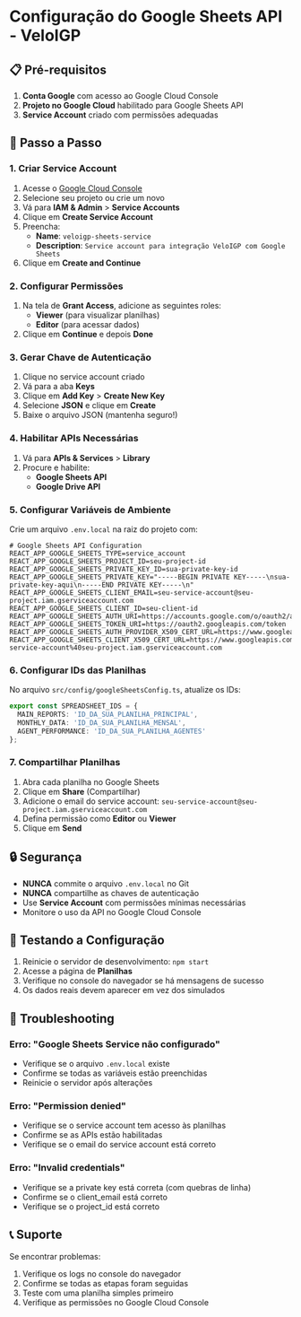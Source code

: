# Configuração do Google Sheets API - VeloIGP

## 📋 Pré-requisitos

1. **Conta Google** com acesso ao Google Cloud Console
2. **Projeto no Google Cloud** habilitado para Google Sheets API
3. **Service Account** criado com permissões adequadas

## 🔧 Passo a Passo

### 1. Criar Service Account

1. Acesse o [Google Cloud Console](https://console.cloud.google.com/)
2. Selecione seu projeto ou crie um novo
3. Vá para **IAM & Admin** > **Service Accounts**
4. Clique em **Create Service Account**
5. Preencha:
   - **Name**: `veloigp-sheets-service`
   - **Description**: `Service account para integração VeloIGP com Google Sheets`
6. Clique em **Create and Continue**

### 2. Configurar Permissões

1. Na tela de **Grant Access**, adicione as seguintes roles:
   - **Viewer** (para visualizar planilhas)
   - **Editor** (para acessar dados)
2. Clique em **Continue** e depois **Done**

### 3. Gerar Chave de Autenticação

1. Clique no service account criado
2. Vá para a aba **Keys**
3. Clique em **Add Key** > **Create New Key**
4. Selecione **JSON** e clique em **Create**
5. Baixe o arquivo JSON (mantenha seguro!)

### 4. Habilitar APIs Necessárias

1. Vá para **APIs & Services** > **Library**
2. Procure e habilite:
   - **Google Sheets API**
   - **Google Drive API**

### 5. Configurar Variáveis de Ambiente

Crie um arquivo `.env.local` na raiz do projeto com:

```env
# Google Sheets API Configuration
REACT_APP_GOOGLE_SHEETS_TYPE=service_account
REACT_APP_GOOGLE_SHEETS_PROJECT_ID=seu-project-id
REACT_APP_GOOGLE_SHEETS_PRIVATE_KEY_ID=sua-private-key-id
REACT_APP_GOOGLE_SHEETS_PRIVATE_KEY="-----BEGIN PRIVATE KEY-----\nsua-private-key-aqui\n-----END PRIVATE KEY-----\n"
REACT_APP_GOOGLE_SHEETS_CLIENT_EMAIL=seu-service-account@seu-project.iam.gserviceaccount.com
REACT_APP_GOOGLE_SHEETS_CLIENT_ID=seu-client-id
REACT_APP_GOOGLE_SHEETS_AUTH_URI=https://accounts.google.com/o/oauth2/auth
REACT_APP_GOOGLE_SHEETS_TOKEN_URI=https://oauth2.googleapis.com/token
REACT_APP_GOOGLE_SHEETS_AUTH_PROVIDER_X509_CERT_URL=https://www.googleapis.com/oauth2/v1/certs
REACT_APP_GOOGLE_SHEETS_CLIENT_X509_CERT_URL=https://www.googleapis.com/robot/v1/metadata/x509/seu-service-account%40seu-project.iam.gserviceaccount.com
```

### 6. Configurar IDs das Planilhas

No arquivo `src/config/googleSheetsConfig.ts`, atualize os IDs:

```typescript
export const SPREADSHEET_IDS = {
  MAIN_REPORTS: 'ID_DA_SUA_PLANILHA_PRINCIPAL',
  MONTHLY_DATA: 'ID_DA_SUA_PLANILHA_MENSAL',
  AGENT_PERFORMANCE: 'ID_DA_SUA_PLANILHA_AGENTES'
};
```

### 7. Compartilhar Planilhas

1. Abra cada planilha no Google Sheets
2. Clique em **Share** (Compartilhar)
3. Adicione o email do service account: `seu-service-account@seu-project.iam.gserviceaccount.com`
4. Defina permissão como **Editor** ou **Viewer**
5. Clique em **Send**

## 🔒 Segurança

- **NUNCA** commite o arquivo `.env.local` no Git
- **NUNCA** compartilhe as chaves de autenticação
- Use **Service Account** com permissões mínimas necessárias
- Monitore o uso da API no Google Cloud Console

## 🧪 Testando a Configuração

1. Reinicie o servidor de desenvolvimento: `npm start`
2. Acesse a página de **Planilhas**
3. Verifique no console do navegador se há mensagens de sucesso
4. Os dados reais devem aparecer em vez dos simulados

## 🚨 Troubleshooting

### Erro: "Google Sheets Service não configurado"
- Verifique se o arquivo `.env.local` existe
- Confirme se todas as variáveis estão preenchidas
- Reinicie o servidor após alterações

### Erro: "Permission denied"
- Verifique se o service account tem acesso às planilhas
- Confirme se as APIs estão habilitadas
- Verifique se o email do service account está correto

### Erro: "Invalid credentials"
- Verifique se a private key está correta (com quebras de linha)
- Confirme se o client_email está correto
- Verifique se o project_id está correto

## 📞 Suporte

Se encontrar problemas:
1. Verifique os logs no console do navegador
2. Confirme se todas as etapas foram seguidas
3. Teste com uma planilha simples primeiro
4. Verifique as permissões no Google Cloud Console
